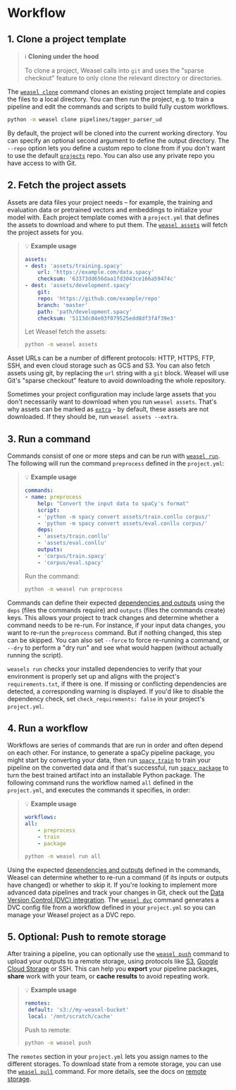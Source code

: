 # Workflow

## 1. Clone a project template

> :information_source: **Cloning under the hood**
>
> To clone a project, Weasel calls into `git` and uses the "sparse checkout"
> feature to only clone the relevant directory or directories.

The [`weasel clone`](../cli.md#clone) command clones an existing
project template and copies the files to a local directory. You can then run the
project, e.g. to train a pipeline and edit the commands and scripts to build
fully custom workflows.

```bash
python -m weasel clone pipelines/tagger_parser_ud
```

By default, the project will be cloned into the current working directory. You
can specify an optional second argument to define the output directory. The
`--repo` option lets you define a custom repo to clone from if you don't want to
use the default [`projects`](https://github.com/explosion/projects) repo. You can
also use any private repo you have access to with Git.

## 2. Fetch the project assets

Assets are data files your project needs – for example, the training and
evaluation data or pretrained vectors and embeddings to initialize your model
with. Each project template comes with a `project.yml` that defines the assets
to download and where to put them. The [`weasel assets`](../cli.md#run)
will fetch the project assets for you.

> :bulb: **Example usage**
>
> ```yaml title="project.yml"
> assets:
> - dest: 'assets/training.spacy'
>     url: 'https://example.com/data.spacy'
>     checksum: '63373dd656daa1fd3043ce166a59474c'
> - dest: 'assets/development.spacy'
>     git:
>     repo: 'https://github.com/example/repo'
>     branch: 'master'
>     path: 'path/development.spacy'
>     checksum: '5113dc04e03f079525edd8df3f4f39e3'
> ```
>
> Let Weasel fetch the assets:
>
> ```bash
> python -m weasel assets
> ```

Asset URLs can be a number of different protocols: HTTP, HTTPS, FTP, SSH, and
even cloud storage such as GCS and S3. You can also fetch assets using git, by
replacing the `url` string with a `git` block. Weasel will use Git's "sparse
checkout" feature to avoid downloading the whole repository.

Sometimes your project configuration may include large assets that you don't
necessarily want to download when you run `weasel assets`. That's why
assets can be marked as [`extra`](./directory-and-assets.md#data-assets) - by default, these assets
are not downloaded. If they should be, run `weasel assets --extra`.

## 3. Run a command

Commands consist of one or more steps and can be run with
[`weasel run`](../cli.md#run). The following will run the command
`preprocess` defined in the `project.yml`:

> :bulb: **Example usage**
>
> ```yaml title="project.yml"
> commands:
> - name: preprocess
>     help: "Convert the input data to spaCy's format"
>     script:
>     - 'python -m spacy convert assets/train.conllu corpus/'
>     - 'python -m spacy convert assets/eval.conllu corpus/'
>     deps:
>     - 'assets/train.conllu'
>     - 'assets/eval.conllu'
>     outputs:
>     - 'corpus/train.spacy'
>     - 'corpus/eval.spacy'
> ```
>
> Run the command:
>
> ```bash
> python -m weasel run preprocess
> ```

Commands can define their expected [dependencies and outputs](#deps-outputs)
using the `deps` (files the commands require) and `outputs` (files the commands
create) keys. This allows your project to track changes and determine whether a
command needs to be re-run. For instance, if your input data changes, you want
to re-run the `preprocess` command. But if nothing changed, this step can be
skipped. You can also set `--force` to force re-running a command, or `--dry` to
perform a "dry run" and see what would happen (without actually running the
script).

`weasels run` checks your installed dependencies to
verify that your environment is properly set up and aligns with the project's
`requirements.txt`, if there is one. If missing or conflicting dependencies are
detected, a corresponding warning is displayed. If you'd like to disable the
dependency check, set `check_requirements: false` in your project's
`project.yml`.

## 4. Run a workflow

Workflows are series of commands that are run in order and often depend on each
other. For instance, to generate a spaCy pipeline package, you might start by
converting your data, then run [`spacy train`](https://spacy.io/api/cli#train) to train your
pipeline on the converted data and if that's successful, run
[`spacy package`](https://spacy.io/api/cli#package) to turn the best trained artifact into an
installable Python package. The following command runs the workflow named `all`
defined in the `project.yml`, and executes the commands it specifies, in order:

> :bulb: **Example usage**
>
> ```yaml title="project.yml"
> workflows:
> all:
>     - preprocess
>     - train
>     - package
> ```
>
> ```bash
> python -m weasel run all
> ```

Using the expected [dependencies and outputs](./directory-and-assets.md#dependencies-and-outputs)
defined in the commands, Weasel can determine whether to re-run a command (if its inputs or
outputs have changed) or whether to skip it. If you're looking to implement more
advanced data pipelines and track your changes in Git, check out the
[Data Version Control (DVC) integration](./integrations.md#data-version-control-dvc). The
[`weasel dvc`](../cli.md#dvc) command generates a DVC config file
from a workflow defined in your `project.yml` so you can manage your Weasel
project as a DVC repo.

## 5. Optional: Push to remote storage

After training a pipeline, you can optionally use the
[`weasel push`](../cli.md#push) command to upload your outputs to
a remote storage, using protocols like [S3](https://aws.amazon.com/s3/),
[Google Cloud Storage](https://cloud.google.com/storage) or SSH. This can help
you **export** your pipeline packages, **share** work with your team, or **cache
results** to avoid repeating work.

> :bulb: **Example usage**
>
>```yaml title="project.yml"
>remotes:
>  default: 's3://my-weasel-bucket'
>  local: '/mnt/scratch/cache'
>```
>
>Push to remote:
>
>```bash
>python -m weasel push
>```

The `remotes` section in your `project.yml` lets you assign names to the
different storages. To download state from a remote storage, you can use the
[`weasel pull`](../cli.md#pull) command. For more details, see the
docs on [remote storage](./remote-storage.md).
